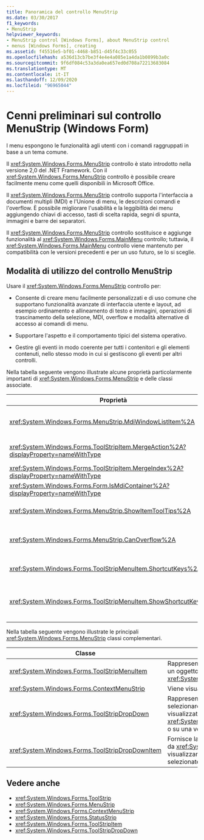 ```yaml
---
title: Panoramica del controllo MenuStrip
ms.date: 03/30/2017
f1_keywords:
- MenuStrip
helpviewer_keywords:
- MenuStrip control [Windows Forms], about MenuStrip control
- menus [Windows Forms], creating
ms.assetid: f45516e5-bf01-4468-b851-d45f4c33c055
ms.openlocfilehash: a536d13cb7be3f4e4e4a085e1a4da1b0899b3a0c
ms.sourcegitcommit: 9f6df084c53a3da0ea657ed0d708a72213683084
ms.translationtype: MT
ms.contentlocale: it-IT
ms.lasthandoff: 12/09/2020
ms.locfileid: "96965044"
---
```

# <a name="menustrip-control-overview-windows-forms"></a>Cenni preliminari sul controllo MenuStrip (Windows Form)
I menu espongono le funzionalità agli utenti con i comandi raggruppati in base a un tema comune.  
  
 Il <xref:System.Windows.Forms.MenuStrip> controllo è stato introdotto nella versione 2,0 del .NET Framework. Con il <xref:System.Windows.Forms.MenuStrip> controllo è possibile creare facilmente menu come quelli disponibili in Microsoft Office.  
  
 Il <xref:System.Windows.Forms.MenuStrip> controllo supporta l'interfaccia a documenti multipli (MDI) e l'Unione di menu, le descrizioni comandi e l'overflow. È possibile migliorare l'usabilità e la leggibilità dei menu aggiungendo chiavi di accesso, tasti di scelta rapida, segni di spunta, immagini e barre dei separatori.  
  
 Il <xref:System.Windows.Forms.MenuStrip> controllo sostituisce e aggiunge funzionalità al <xref:System.Windows.Forms.MainMenu> controllo; tuttavia, il <xref:System.Windows.Forms.MainMenu> controllo viene mantenuto per compatibilità con le versioni precedenti e per un uso futuro, se lo si sceglie.  
  
## <a name="ways-to-use-the-menustrip-control"></a>Modalità di utilizzo del controllo MenuStrip  
 Usare il <xref:System.Windows.Forms.MenuStrip> controllo per:  
  
- Consente di creare menu facilmente personalizzati e di uso comune che supportano funzionalità avanzate di interfaccia utente e layout, ad esempio ordinamento e allineamento di testo e immagini, operazioni di trascinamento della selezione, MDI, overflow e modalità alternative di accesso ai comandi di menu.  
  
- Supportare l'aspetto e il comportamento tipici del sistema operativo.  
  
- Gestire gli eventi in modo coerente per tutti i contenitori e gli elementi contenuti, nello stesso modo in cui si gestiscono gli eventi per altri controlli.  
  
 Nella tabella seguente vengono illustrate alcune proprietà particolarmente importanti di <xref:System.Windows.Forms.MenuStrip> e delle classi associate.  
  
|Proprietà|Descrizione|  
|--------------|-----------------|  
|<xref:System.Windows.Forms.MenuStrip.MdiWindowListItem%2A>|Ottiene o imposta l'oggetto <xref:System.Windows.Forms.ToolStripMenuItem> utilizzato per visualizzare un elenco di form figlio MDI.|  
|<xref:System.Windows.Forms.ToolStripItem.MergeAction%2A?displayProperty=nameWithType>|Ottiene o imposta il modo in cui i menu figlio vengono uniti ai menu padre nelle applicazioni MDI.|  
|<xref:System.Windows.Forms.ToolStripItem.MergeIndex%2A?displayProperty=nameWithType>|Ottiene o imposta la posizione di un elemento unito all'interno di un menu in applicazioni MDI.|  
|<xref:System.Windows.Forms.Form.IsMdiContainer%2A?displayProperty=nameWithType>|Ottiene o imposta un valore che indica se il form è un contenitore per form figlio MDI.|  
|<xref:System.Windows.Forms.MenuStrip.ShowItemToolTips%2A>|Ottiene o imposta un valore che indica se vengono visualizzate le descrizioni comandi per <xref:System.Windows.Forms.MenuStrip> .|  
|<xref:System.Windows.Forms.MenuStrip.CanOverflow%2A>|Ottiene o imposta un valore che indica se il controllo <xref:System.Windows.Forms.MenuStrip> supporta la funzionalità di overflow.|  
|<xref:System.Windows.Forms.ToolStripMenuItem.ShortcutKeys%2A>|Ottiene o imposta i tasti di scelta rapida associati alla classe <xref:System.Windows.Forms.ToolStripMenuItem>.|  
|<xref:System.Windows.Forms.ToolStripMenuItem.ShowShortcutKeys%2A>|Ottiene o imposta un valore che indica se i tasti di scelta rapida associati alla classe <xref:System.Windows.Forms.ToolStripMenuItem> sono visualizzati accanto alla classe <xref:System.Windows.Forms.ToolStripMenuItem>.|  
  
 Nella tabella seguente vengono illustrate le principali <xref:System.Windows.Forms.MenuStrip> classi complementari.  
  
|Classe|Descrizione|  
|-----------|-----------------|  
|<xref:System.Windows.Forms.ToolStripMenuItem>|Rappresenta un'opzione selezionabile visualizzata in un oggetto <xref:System.Windows.Forms.MenuStrip> o <xref:System.Windows.Forms.ContextMenuStrip>.|  
|<xref:System.Windows.Forms.ContextMenuStrip>|Viene visualizzato un menu di scelta rapida.|  
|<xref:System.Windows.Forms.ToolStripDropDown>|Rappresenta un controllo che consente all'utente di selezionare un singolo elemento da un elenco visualizzato quando l'utente fa clic su <xref:System.Windows.Forms.ToolStripDropDownButton> o su una voce di menu di livello superiore.|  
|<xref:System.Windows.Forms.ToolStripDropDownItem>|Fornisce la funzionalità di base per i controlli derivati da <xref:System.Windows.Forms.ToolStripItem> che visualizzano gli elementi a discesa quando vengono selezionate.|  
  
## <a name="see-also"></a>Vedere anche

- <xref:System.Windows.Forms.ToolStrip>
- <xref:System.Windows.Forms.MenuStrip>
- <xref:System.Windows.Forms.ContextMenuStrip>
- <xref:System.Windows.Forms.StatusStrip>
- <xref:System.Windows.Forms.ToolStripItem>
- <xref:System.Windows.Forms.ToolStripDropDown>
